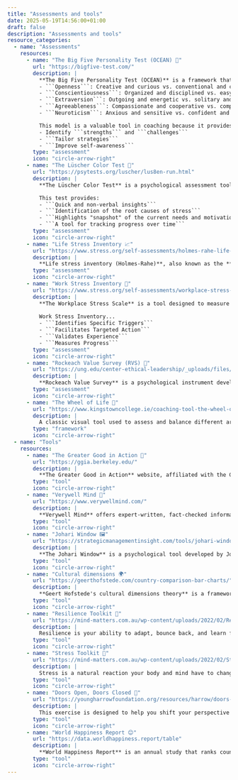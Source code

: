 ```yaml
---
title: "Assessments and tools"
date: 2025-05-19T14:56:00+01:00
draft: false
description: "Assessments and tools"
resource_categories:
  - name: "Assessments"
    resources:
      - name: "The Big Five Personality Test (OCEAN) 🌊"
        url: "https://bigfive-test.com/"
        description: |
          **The Big Five Personality Test (OCEAN)** is a framework that describes five core personality traits:
          - ```Openness```: Creative and curious vs. conventional and cautious
          - ```Conscientiousness```: Organized and disciplined vs. easygoing and spontaneous
          - ```Extraversion```: Outgoing and energetic vs. solitary and reserved
          - ```Agreeableness```: Compassionate and cooperative vs. competitive and suspicious
          - ```Neuroticism```: Anxious and sensitive vs. confident and emotionally stable

          This model is a valuable tool in coaching because it provides a shared language to...
          - Identify ```strengths``` and ```challenges```
          - ```Tailor strategies```
          - ```Improve self-awareness```
        type: "assessment"
        icon: "circle-arrow-right"
      - name: "The Lüscher Color Test 🌈"
        url: "https://psytests.org/luscher/lus8en-run.html"
        description: |
          **The Lüscher Color Test** is a psychological assessment tool developed by Swiss psychiatrist Dr. Max Lüscher in 1949. It's based on the idea that while everyone perceives color the same way, individual preferences for colors are unique. This test measures a person's current psychological state, including their ability to handle stress and their capacity for performance and communication. By analyzing a person's color choices, the test aims to uncover the root causes of psychological stress, which may be contributing to physical symptoms.

          This test provides:
          - ```Quick and non-verbal insights```
          - ```Identification of the root causes of stress```
          - ```Highlights "snapshot" of the current needs and motivations```
          - ```A tool for tracking progress over time```
        type: "assessment"
        icon: "circle-arrow-right"
      - name: "Life Stress Inventory 📈"
        url: "https://www.stress.org/self-assessments/holmes-rahe-life-stress-inventory/"
        description: |
          **Life stress inventory (Holmes-Rahe)**, also known as the **Social Readjustment Rating Scale (SRRS)**, is a psychological tool that quantifies the amount of stress a person has experienced over a specific period, typically the past year. Developed by psychiatrists Thomas Holmes and Richard Rahe, the inventory lists 43 life events—both positive and negative—and assigns a "Life Change Unit" (LCU) score to each based on its potential to cause stress and illness. By totaling the scores, a person gets a number that provides a rough estimate of their risk for stress-related health problems.
        type: "assessment"
        icon: "circle-arrow-right"
      - name: "Work Stress Inventory 🍭"
        url: "https://www.stress.org/self-assessments/workplace-stress-scale/"
        description: |
          **The Workplace Stress Scale** is a tool designed to measure and quantify an individual's level of stress specifically related to their work environment. Unlike broader stress inventories, this scale focuses on factors inherent to the workplace, such as workload, lack of control, support from supervisors and colleagues, work-life balance, and job security.
          
          Work Stress Inventory...
          - ```Identifies Specific Triggers```
          - ```Facilitates Targeted Action```
          - ```Validates Experience```
          - ```Measures Progress```
        type: "assessment"
        icon: "circle-arrow-right"
      - name: "Rockeach Value Survey (RVS) 🧭"
        url: "https://ung.edu/center-ethical-leadership/_uploads/files/rokeach-value-survey.pdf"
        description: |
          **Rockeach Value Survey** is a psychological instrument developed by social psychologist Milton Rokeach in 1973 to measure an individual's value system. The survey is based on the idea that a person's values are organized into a hierarchical system that guides their behavior and judgments.
        type: "assessment"
        icon: "circle-arrow-right"
      - name: "The Wheel of Life 🎯"
        url: "https://www.kingstowncollege.ie/coaching-tool-the-wheel-of-life/"
        description: |
          A classic visual tool used to assess and balance different areas of a person's life, such as career, relationships, health, and finances. It provides a 'snapshot' of a client's current satisfaction and helps them identify areas for improvement.
        type: "framework"
        icon: "circle-arrow-right"
  - name: "Tools"
    resources:
      - name: "The Greater Good in Action 🌱"
        url: "https://ggia.berkeley.edu/"
        description: |
          **The Greater Good in Action** website, affiliated with the Greater Good Science Center at UC Berkeley, offers a curated collection of science-backed practices designed to improve well-being and happiness.
        type: "tool"
        icon: "circle-arrow-right"
      - name: "Verywell Mind 🧠"
        url: "https://www.verywellmind.com/"
        description: |
          **Verywell Mind** offers expert-written, fact-checked information on a wide range of mental health and self-improvement topics.
        type: "tool"
        icon: "circle-arrow-right"
      - name: "Johari Window 🖼️"
        url: "https://strategicmanagementinsight.com/tools/johari-window/"
        description: |
          **The Johari Window** is a psychological tool developed by Joseph Luft and Harrington Ingham in 1955 to help people better understand their relationships with themselves and others. It is a visual framework divided into four quadrants—open area, blind area, hidden area, and unknown area—that represent different aspects of self-awareness. It's a useful tool for improving interpersonal communication, promoting personal development, and enhancing group dynamics through the process of disclosure and feedback.
        type: "tool"
        icon: "circle-arrow-right"
      - name: "Cultural dimensions 🌍"
        url: "https://geerthofstede.com/country-comparison-bar-charts/"
        description: |
          **Geert Hofstede's cultural dimensions theory** is a framework developed by the Dutch social psychologist to understand how cultural differences influence behavior and values within societies. Based on a comprehensive study of IBM employees worldwide, the model provides a systematic way to compare cultures by analyzing them across six dimensions: Power Distance, Individualism vs. Collectivism, Masculinity vs. Femininity, Uncertainty Avoidance, Long-Term vs. Short-Term Orientation, and Indulgence vs. Restraint. This influential theory has been widely applied in various fields, including international business and cross-cultural communication, to help people navigate and understand cultural diversity.
        type: "tool"
        icon: "circle-arrow-right"
      - name: "Resilience Toolkit 🌱"
        url: "https://mind-matters.com.au/wp-content/uploads/2022/02/Resilience-Toolkit.pdf"
        description: |
          Resilience is your ability to adapt, bounce back, and learn from life's challenges. Think of it like building a muscle: it's a skill, not a fixed trait. This toolkit provides practical exercises and techniques to help you develop the behaviors and thought patterns that strengthen your resilience. The more you practice, the better equipped you'll be to handle stress, recover from setbacks, and grow from adversity.
        type: "tool"
        icon: "circle-arrow-right"
      - name: "Stress Toolkit 🧠"
        url: "https://mind-matters.com.au/wp-content/uploads/2022/02/Stress-Toolkit.pdf"
        description: |
          Stress is a natural reaction your body and mind have to changes in your environment, especially when you feel you don't have the resources to handle them. This toolkit is designed to help you understand and manage that feeling. It provides practical tools and strategies to help you navigate stressful situations, build your coping skills, and better protect your well-being. By learning to identify your triggers and build your resources, you can take control of your stress reaction.
        type: "tool"
        icon: "circle-arrow-right"                
      - name: "Doors Open, Doors Closed 🚪"
        url: "https://youngharrowfoundation.org/resources/harrow/doors-closed-doors-opened-worksheet/Handout-3-Doors-Closed-Doors-Open.pdf"
        description: |
          This exercise is designed to help you shift your perspective on endings and transitions. It's built on a simple yet powerful idea: when one door closes, another opens. By reflecting on past experiences, you'll see that endings aren't just about loss; they also create space for new opportunities and positive beginnings.
        type: "tool"
        icon: "circle-arrow-right"                        
      - name: "World Happiness Report 😊"
        url: "https://data.worldhappiness.report/table"
        description: |
          **World Happiness Report** is an annual study that ranks countries based on how people evaluate their own lives. The report identifies six key factors strongly correlated with a person's well-being: social support, freedom to make life choices, healthy life expectancy, generosity, and the absence of corruption, in addition to economic status.
        type: "tool"
        icon: "circle-arrow-right"
---
```



